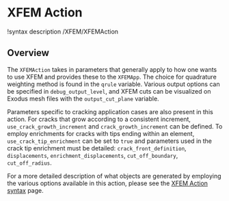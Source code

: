 # XFEM Action

!syntax description /XFEM/XFEMAction

## Overview

The `XFEMAction` takes in parameters that generally apply to how one wants to use XFEM and provides
these to the `XFEMApp`. The choice for quadrature weighting method is found in the `qrule`
variable. Various output options can be specified in `debug_output_level`, and XFEM cuts can be
visualized on Exodus mesh files with the `output_cut_plane` variable.

Parameters specific to cracking application cases are also present in this action. For cracks that
grow according to a consistent increment, `use_crack_growth_increment` and `crack_growth_increment`
can be defined. To employ enrichments for cracks with tips ending within an element,
`use_crack_tip_enrichment` can be set to `true` and parameters used in the crack tip enrichment must
be detailed: `crack_front_definition`, `displacements`, `enrichment_displacements`,
`cut_off_boundary`, `cut_off_radius`.

For a more detailed description of what objects are generated by employing the various options
available in this action, please see the [XFEM Action syntax](syntax/XFEM/index.md) page.
